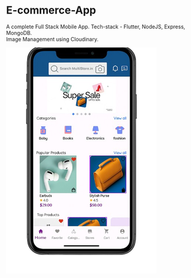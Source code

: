 # E-commerce-App
A complete Full Stack Mobile App.
Tech-stack - Flutter, NodeJS, Express, MongoDB. <br />
Image Management using Cloudinary. <br />

![image alt](https://github.com/Jay20241/E-commerce-App/blob/d3280a5d606cd044993b754a4923845d238e9296/i1.png)
